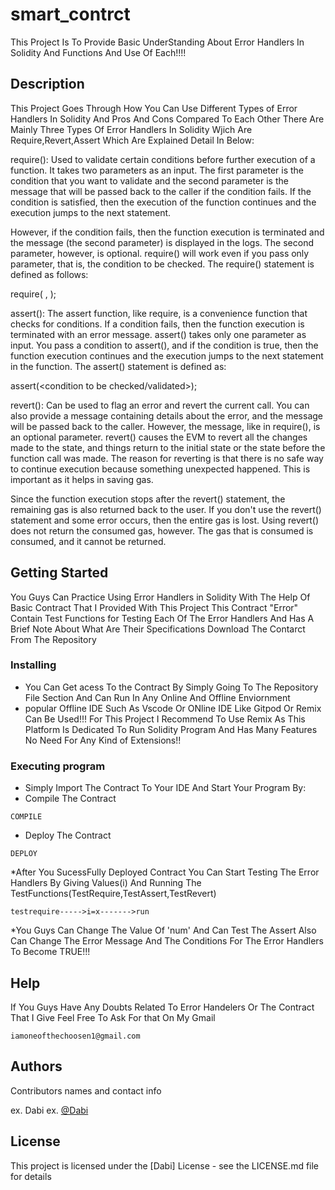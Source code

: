 # smart_contrct
This Project Is To Provide Basic UnderStanding About Error Handlers In Solidity And Functions And Use Of Each!!!!

## Description

This Project Goes Through How You Can Use Different Types of Error Handlers In Solidity And Pros And Cons Compared To Each Other There Are Mainly Three Types Of Error Handlers In Solidity Wjich Are Require,Revert,Assert Which Are Explained Detail In Below:

require(): Used to validate certain conditions before further execution of a function. It takes two parameters as an input.
The first parameter is the condition that you want to validate and the second parameter is the message that will be passed back to the caller if the condition fails. If the condition is satisfied, then the execution of the function continues and the execution jumps to the next statement. 

However, if the condition fails, then the function execution is terminated and the message (the second parameter) is displayed in the logs. The second parameter, however, is optional. require() will work even if you pass only parameter, that is, the condition to be checked. The require() statement is defined as follows:

require(<condition to be validated> , <message to be displayed if the condition fails>);

assert(): The assert function, like require, is a convenience function that checks for conditions. If a condition fails, then the function execution is terminated with an error message.
assert() takes only one parameter as input. You pass a condition to assert(), and if the condition is true, then the function execution continues and the execution jumps to the next statement in the function. The assert() statement is defined as:

assert(<condition to be checked/validated>);

revert(): Can be used to flag an error and revert the current call. You can also provide a message containing details about the error, and the message will be passed back to the caller. However, the message, like in require(), is an optional parameter. revert() causes the EVM to revert all the changes made to the state, and things return to the initial state or the state before the function call was made.
The reason for reverting is that there is no safe way to continue execution because something unexpected happened. This is important as it helps in saving gas.

Since the function execution stops after the revert() statement, the remaining gas is also returned back to the user. If you don't use the revert() statement and some error occurs, then the entire gas is lost. Using revert() does not return the consumed gas, however. The gas that is consumed is consumed, and it cannot be returned.
## Getting Started
You Guys Can Practice Using Error Handlers in Solidity With The Help Of Basic Contract That I Provided With This Project This Contract "Error" Contain Test Functions for Testing Each Of The Error Handlers And Has A Brief Note About What Are Their Specifications Download The Contarct From The Repository

### Installing

* You Can Get acess To the Contract By Simply Going To The Repository File Section And Can Run In Any Online And Offline Enviornment 
* popular Offline IDE Such As Vscode Or ONline IDE Like Gitpod Or Remix Can Be Used!!! For This Project I Recommend To Use Remix As This Platform Is Dedicated To Run Solidity Program And Has Many Features No Need For Any Kind of Extensions!!

### Executing program

* Simply Import The Contract To Your IDE And Start Your Program By: 
* Compile The Contract
```
COMPILE
```
* Deploy The Contract
```
DEPLOY
```
*After You SucessFully Deployed Contract You Can Start Testing The Error Handlers By Giving Values(i) And Running The TestFunctions(TestRequire,TestAssert,TestRevert)
```
testrequire----->i=x------->run
```
*You Guys Can Change The Value Of 'num' And Can Test The Assert Also Can Change The Error Message And The Conditions For The Error Handlers To  Become TRUE!!! 
## Help

If You Guys Have Any Doubts Related To Error Handelers Or The Contract That I Give Feel Free To Ask  For that On My Gmail
```
iamoneofthechoosen1@gmail.com
```

## Authors

Contributors names and contact info

ex. Dabi 
ex. [@Dabi](iamoneofthechoosen1@gmail.com)


## License

This project is licensed under the [Dabi] License - see the LICENSE.md file for details
